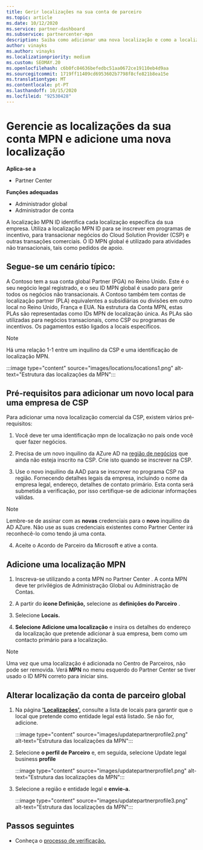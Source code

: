 ```yaml
---
title: Gerir localizações na sua conta de parceiro
ms.topic: article
ms.date: 10/12/2020
ms.service: partner-dashboard
ms.subservice: partnercenter-mpn
description: Saiba como adicionar uma nova localização e como a localização MPN ID é usada em programas de incentivo, negócios de CSP, subscrições e outras transações.
author: vinayks
ms.author: vinayks
ms.localizationpriority: medium
ms.custom: SEOMAY.20
ms.openlocfilehash: c6b0fc84636befedbc51aa0672ce19110eb4d9aa
ms.sourcegitcommit: 1719ff11409cd6953602b7798f8cfe821b8ea15e
ms.translationtype: MT
ms.contentlocale: pt-PT
ms.lasthandoff: 10/15/2020
ms.locfileid: "92530428"
---
```

# <a name="manage-your-mpn-account-locations-and-add-a-new-location"></a>Gerencie as localizações da sua conta MPN e adicione uma nova localização

**Aplica-se a**

- Partner Center

**Funções adequadas**

- Administrador global
- Administrador de conta

A localização MPN ID identifica cada localização específica da sua empresa. Utiliza a localização MPN ID para se inscrever em programas de incentivo, para transacionar negócios do Cloud Solution Provider (CSP) e outras transações comerciais. O ID MPN global é utilizado para atividades não transacionais, tais como pedidos de apoio.

## <a name="the-following-is-a-typical-scenario"></a>Segue-se um cenário típico:

A Contoso tem a sua conta global Partner (PGA) no Reino Unido. Este é o seu negócio legal registrado, e o seu ID MPN global é usado para gerir todos os negócios não transacionais. A Contoso também tem contas de localização partner (PLA) equivalentes a subsidiárias ou divisões em outro local no Reino Unido, França e EUA. Na estrutura da Conta MPN, estas PLAs são representadas como IDs MPN de localização única. As PLAs são utilizadas para negócios transacionais, como CSP ou programas de incentivos. Os pagamentos estão ligados a locais específicos. 

>[!NOTE]
>Há uma relação 1-1 entre um inquilino da CSP e uma identificação de localização MPN.

:::image type="content" source="images/locations/locations1.png" alt-text="Estrutura das localizações da MPN":::

## <a name="prerequisites-in-order-to-add-a-new-location-for-a-csp-business"></a>Pré-requisitos para adicionar um novo local para uma empresa de CSP

Para adicionar uma nova localização comercial da CSP, existem vários pré-requisitos:

1. Você deve ter uma identificação mpn de localização no país onde você quer fazer negócios.

1. Precisa de um novo inquilino da AZure AD na [região de negócios](regional-authorization-overview.md) que ainda não esteja inscrito na CSP. Crie isto quando se inscrever na CSP.
 
3. Use o novo inquilino da AAD para se inscrever no programa CSP na região.
Fornecendo detalhes legais da empresa, incluindo o nome da empresa legal, endereço, detalhes de contato primário. Esta conta será submetida a verificação, por isso certifique-se de adicionar informações válidas.

>[!NOTE] 
 >Lembre-se de assinar com as **novas** credenciais para o **novo** inquilino da AD AZure. Não use as suas credenciais existentes como Partner Center irá reconhecê-lo como tendo já uma conta.

4. Aceite o Acordo de Parceiro da Microsoft e ative a conta.

## <a name="add-an-mpn-location"></a>Adicione uma localização MPN

1. Inscreva-se utilizando a conta MPN no Partner Center . A conta MPN deve ter privilégios de Administração Global ou Administração de Contas. 

1. A partir do **ícone Definição,** selecione as **definições do Parceiro** .

2. Selecione **Locais.**

3. **Selecione Adicione uma localização** e insira os detalhes do endereço da localização que pretende adicionar à sua empresa, bem como um contacto primário para a localização.

> [!NOTE]
> Uma vez que uma localização é adicionada no Centro de Parceiros, não pode ser removida. Verá **MPN** no menu esquerdo do Partner Center se tiver usado o ID MPN correto para iniciar sins.

## <a name="change-global-partner-account-location"></a>Alterar localização da conta de parceiro global

1. Na página **['Localizações',](https://partner.microsoft.com/pcv/accountsettings/locationsprofile)** consulte a lista de locais para garantir que o local que pretende como entidade legal está listado. Se não for, adicione.

   :::image type="content" source="images/updatepartnerprofile2.png" alt-text="Estrutura das localizações da MPN":::

2. Selecione **o perfil de Parceiro** e, em seguida, selecione Update legal business **profile**

   :::image type="content" source="images/updatepartnerprofile1.png" alt-text="Estrutura das localizações da MPN":::

3. Selecione a região e entidade legal e **envie-a.**

   :::image type="content" source="images/updatepartnerprofile3.png" alt-text="Estrutura das localizações da MPN":::

## <a name="next-steps"></a>Passos seguintes

- Conheça o [processo de verificação.](verification-responses.md)
